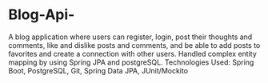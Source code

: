 # Blog-Api-
A blog application where users can register, login, post their thoughts and comments, like and dislike posts and comments, and be able to add posts to favorites and create a connection with other users.   Handled complex entity mapping by using Spring JPA and postgreSQL.  Technologies Used: Spring Boot, PostgreSQL, Git, Spring Data JPA, JUnit/Mockito 
